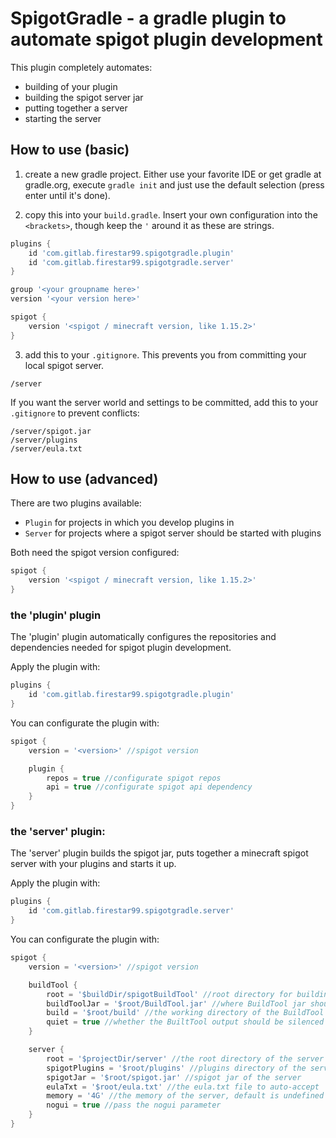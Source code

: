 # SpigotGradle - a gradle plugin to automate spigot plugin development

This plugin completely automates:
- building of your plugin
- building the spigot server jar
- putting together a server
- starting the server

## How to use (basic)

1. create a new gradle project. Either use your favorite IDE or get gradle at gradle.org, execute `gradle init` and just use the default selection (press enter until it's done).

2. copy this into your `build.gradle`. Insert your own configuration into the `<brackets>`, though keep the `'` around it as these are strings.
```Groovy
plugins {
    id 'com.gitlab.firestar99.spigotgradle.plugin'
    id 'com.gitlab.firestar99.spigotgradle.server'
}

group '<your groupname here>'
version '<your version here>'

spigot {
    version '<spigot / minecraft version, like 1.15.2>'
}
```

3. add this to your `.gitignore`. This prevents you from committing your local spigot server.
```
/server
```

If you want the server world and settings to be committed, add this to your `.gitignore` to prevent conflicts:
```
/server/spigot.jar
/server/plugins
/server/eula.txt
```

## How to use (advanced)

There are two plugins available:
- `Plugin` for projects in which you develop plugins in
- `Server` for projects where a spigot server should be started with plugins

Both need the spigot version configured:
```Groovy
spigot {
    version '<spigot / minecraft version, like 1.15.2>'
}
```

### the 'plugin' plugin
The 'plugin' plugin automatically configures the repositories and dependencies needed for spigot plugin development.

Apply the plugin with:
```Groovy
plugins {
    id 'com.gitlab.firestar99.spigotgradle.plugin'
}
```

You can configurate the plugin with:
```Groovy
spigot {
    version = '<version>' //spigot version

    plugin {
        repos = true //configurate spigot repos
        api = true //configurate spigot api dependency
    }
}
```

### the 'server' plugin:
The 'server' plugin builds the spigot jar, puts together a minecraft spigot server with your plugins and starts it up.

Apply the plugin with:
```Groovy
plugins {
    id 'com.gitlab.firestar99.spigotgradle.server'
}
```

You can configurate the plugin with:
```Groovy
spigot {
    version = '<version>' //spigot version

    buildTool {
        root = '$buildDir/spigotBuildTool' //root directory for building
        buildToolJar = '$root/BuildTool.jar' //where BuildTool jar should be put
        build = '$root/build' //the working directory of the BuildTool
        quiet = true //whether the BuiltTool output should be silenced
    }

    server {
        root = '$projectDir/server' //the root directory of the server
        spigotPlugins = '$root/plugins' //plugins directory of the server
        spigotJar = '$root/spigot.jar' //spigot jar of the server
        eulaTxt = '$root/eula.txt' //the eula.txt file to auto-accept
        memory = '4G' //the memory of the server, default is undefined (platform specific, usually 4G)
        nogui = true //pass the nogui parameter
    }
}
```
